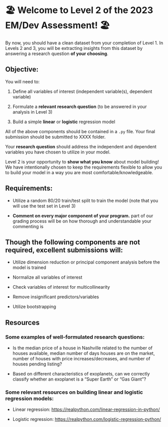 # 🏖️ Welcome to Level 2 of the 2023 EM/Dev Assessment! 🏖️

By now, you should have a clean dataset from your completion of Level 1. In Levels 2 and 3, you will be extracting insights from this dataset by answering a research question **of your choosing**.

## Objective:

You will need to:

1. Define all variables of interest (independent variable(s), dependent variable)

2. Formulate a **relevant research question** (to be answered in your analysis in Level 3)

3. Build a simple **linear** or **logistic** regression model

All of the above components should be contained in a `.py` file. Your final submission should be submitted to XXXX folder.

Your **research question** should address the independent and dependent variables you have chosen to utilize in your model.

Level 2 is your opportunity to **show what you know** about model building! We have intentionally chosen to keep the requirements flexible to allow you to build your model in a way you are most comfortable/knowledgeable.

## Requirements:

- Utilize a random 80/20 train/test split to train the model (note that you will use the test set in Level 3)

- **Comment on every major component of your program.** part of our grading process will be on how thorough and understandable your commenting is

## Though the following components are not required, excellent submissions will:

- Utilize dimension reduction or principal component analysis before the model is trained

- Normalize all variables of interest

- Check variables of interest for multicollinearity

- Remove insignificant predictors/variables

- Utilize bootstrapping

## Resources

### Some examples of well-formulated research questions:

- Is the median price of a house in Nashville related to the number of houses available, median number of days houses are on the market, number of houses with price increases/decreases, and number of houses pending listing?

- Based on different characteristics of exoplanets, can we correctly classify whether an exoplanet is a “Super Earth” or “Gas Giant”?

### Some relevant resources on building linear and logistic regression models:

- Linear regression: https://realpython.com/linear-regression-in-python/

- Logistic regression: https://realpython.com/logistic-regression-python/






